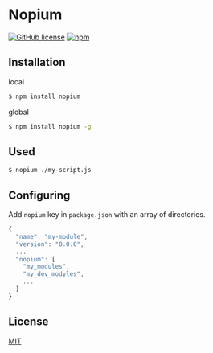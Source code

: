 # Nopium
[![GitHub license](https://img.shields.io/badge/license-MIT-blue.svg?style=flat-square)](https://raw.githubusercontent.com/lamo2k123/nopium/master/LICENSE.md)
[![npm](https://img.shields.io/npm/dt/nopium.svg?maxAge=2592000?style=flat-square)](https://www.npmjs.com/package/nopium)
## Installation
local
```bash
$ npm install nopium
```
global
```bash
$ npm install nopium -g
```

## Used
```bash
$ nopium ./my-script.js
```

## Configuring
Add `nopium` key in `package.json` with an array of directories.
```javascript
{
  "name": "my-module",
  "version": "0.0.0",
  ...
  "nopium": [
    "my_modules",
    "my_dev_modyles",
    ...
  ]
}
```

## License
[MIT](LICENSE.md)
